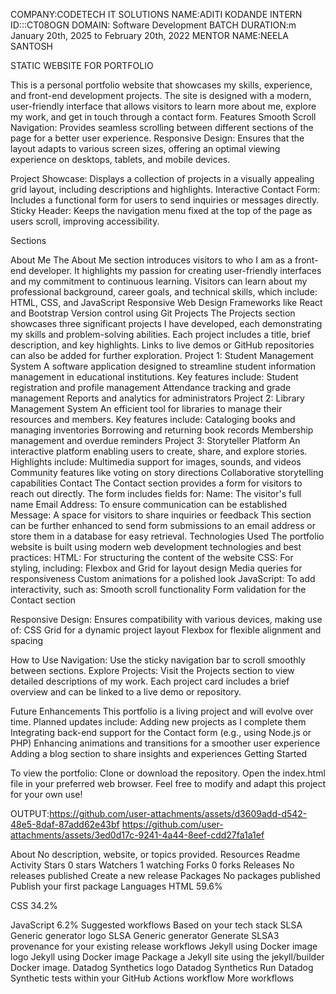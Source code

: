 COMPANY:CODETECH IT SOLUTIONS NAME:ADITI KODANDE INTERN ID:::CT08OGN DOMAIN: Software Development  BATCH DURATION:m January 20th, 2025 to February 20th, 2022 MENTOR NAME:NEELA SANTOSH

STATIC WEBSITE FOR PORTFOLIO

This is a personal portfolio website that showcases my skills, experience, and front-end development projects. The site is designed with a modern, user-friendly interface that allows visitors to learn more about me, explore my work, and get in touch through a contact form. Features Smooth Scroll Navigation: Provides seamless scrolling between different sections of the page for a better user experience. Responsive Design: Ensures that the layout adapts to various screen sizes, offering an optimal viewing experience on desktops, tablets, and mobile devices.

Project Showcase: Displays a collection of projects in a visually appealing grid layout, including descriptions and highlights. Interactive Contact Form: Includes a functional form for users to send inquiries or messages directly. Sticky Header: Keeps the navigation menu fixed at the top of the page as users scroll, improving accessibility.

Sections

About Me The About Me section introduces visitors to who I am as a front-end developer. It highlights my passion for creating user-friendly interfaces and my commitment to continuous learning. Visitors can learn about my professional background, career goals, and technical skills, which include: HTML, CSS, and JavaScript Responsive Web Design Frameworks like React and Bootstrap Version control using Git
Projects The Projects section showcases three significant projects I have developed, each demonstrating my skills and problem-solving abilities. Each project includes a title, brief description, and key highlights. Links to live demos or GitHub repositories can also be added for further exploration. Project 1: Student Management System A software application designed to streamline student information management in educational institutions. Key features include: Student registration and profile management Attendance tracking and grade management Reports and analytics for administrators Project 2: Library Management System An efficient tool for libraries to manage their resources and members. Key features include: Cataloging books and managing inventories Borrowing and returning book records Membership management and overdue reminders Project 3: Storyteller Platform An interactive platform enabling users to create, share, and explore stories. Highlights include: Multimedia support for images, sounds, and videos Community features like voting on story directions Collaborative storytelling capabilities
Contact The Contact section provides a form for visitors to reach out directly. The form includes fields for: Name: The visitor's full name Email Address: To ensure communication can be established Message: A space for visitors to share inquiries or feedback This section can be further enhanced to send form submissions to an email address or store them in a database for easy retrieval.
Technologies Used The portfolio website is built using modern web development technologies and best practices: HTML: For structuring the content of the website CSS: For styling, including: Flexbox and Grid for layout design Media queries for responsiveness Custom animations for a polished look JavaScript: To add interactivity, such as: Smooth scroll functionality Form validation for the Contact section

Responsive Design: Ensures compatibility with various devices, making use of: CSS Grid for a dynamic project layout Flexbox for flexible alignment and spacing

How to Use Navigation: Use the sticky navigation bar to scroll smoothly between sections. Explore Projects: Visit the Projects section to view detailed descriptions of my work. Each project card includes a brief overview and can be linked to a live demo or repository.

Future Enhancements This portfolio is a living project and will evolve over time. Planned updates include: Adding new projects as I complete them Integrating back-end support for the Contact form (e.g., using Node.js or PHP) Enhancing animations and transitions for a smoother user experience Adding a blog section to share insights and experiences Getting Started

To view the portfolio: Clone or download the repository. Open the index.html file in your preferred web browser. Feel free to modify and adapt this project for your own use!

OUTPUT:https://github.com/user-attachments/assets/d3609add-d542-48e5-8daf-87add62e43bf https://github.com/user-attachments/assets/3ed0d17c-9241-4a44-8eef-cdd27fa1a1ef

About
No description, website, or topics provided.
Resources
 Readme
 Activity
Stars
 0 stars
Watchers
 1 watching
Forks
 0 forks
Releases
No releases published
Create a new release
Packages
No packages published
Publish your first package
Languages
HTML
59.6%
 
CSS
34.2%
 
JavaScript
6.2%
Suggested workflows
Based on your tech stack
SLSA Generic generator logo
SLSA Generic generator
Generate SLSA3 provenance for your existing release workflows
Jekyll using Docker image logo
Jekyll using Docker image
Package a Jekyll site using the jekyll/builder Docker image.
Datadog Synthetics logo
Datadog Synthetics
Run Datadog Synthetic tests within your GitHub Actions workflow
More workflows
